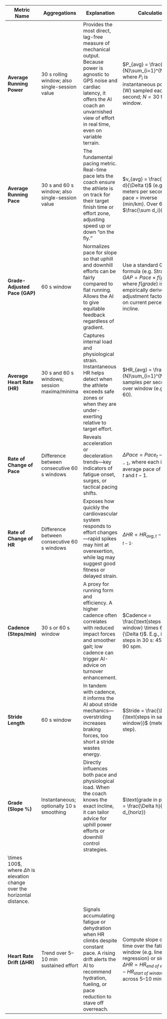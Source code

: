 | **Metric Name**                  | **Aggregations**                               | **Explanation**                                                                                                                                                                                                           | **Calculation**                                                                                                                                                          |
| -------------------------------- | ---------------------------------------------- | ------------------------------------------------------------------------------------------------------------------------------------------------------------------------------------------------------------------------- | ------------------------------------------------------------------------------------------------------------------------------------------------------------------------ |
| **Average Running Power**        | 30 s rolling window; also single-session value | Provides the most direct, lag-free measure of mechanical output. Because power is agnostic to GPS noise and cardiac latency, it offers the AI coach an unvarnished view of effort in real time, even on variable terrain. | $P_{avg} = \frac{1}{N}\sum_{i=1}^{N}P_i$, where $P_i$ is instantaneous power (W) sampled each second; $N=30$ for 30 s window.                                            |
| **Average Running Pace**         | 30 s and 60 s window; also single-session value       | The fundamental pacing metric. Real-time pace lets the coach ensure the athlete is on track for their target finish time or effort zone, adjusting speed up or down “on the fly.”                                         | $v_{avg} = \frac{\Delta d}{\Delta t}$ (e.g. meters per second); pace = inverse (min/km). Over 60 s: $\frac{\sum d_i}{60}$.                                               |
| **Grade-Adjusted Pace (GAP)**    | 60 s window                                    | Normalizes pace for slope so that uphill and downhill efforts can be fairly compared to flat running. Allows the AI to give equitable feedback regardless of gradient.                                                    | Use a standard GAP formula (e.g. Strava’s): $GAP = Pace \times f(grade)$, where $f(grade)$ is an empirically derived adjustment factor based on current percent incline. |
| **Average Heart Rate (HR)**      | 30 s and 60 s windows; session maxima/minima   | Captures internal load and physiological strain. Instantaneous HR helps detect when the athlete exceeds safe zones or when they are under-exerting relative to target effort.                                             | $HR_{avg} = \frac{1}{N}\sum_{i=1}^{N}HR_i$, samples per second over window (e.g. $N=60$).                                                                                |
| **Rate of Change of Pace**       | Difference between consecutive 60 s windows    | Reveals acceleration or deceleration trends—key indicators of fatigue onset, surges, or tactical pacing shifts.                                                                                                           | $\Delta Pace = Pace_{t} - Pace_{t-1}$, where each is the average pace of minute $t$ and $t-1$.                                                                           |
| **Rate of Change of HR**         | Difference between consecutive 60 s windows    | Exposes how quickly the cardiovascular system responds to effort changes—rapid spikes may hint at overexertion, while lag may suggest good fitness or delayed strain.                                                     | $\Delta HR = HR_{avg,t} - HR_{avg,t-1}$.                                                                                                                                 |
| **Cadence (Steps/min)**          | 30 s or 60 s window                            | A proxy for running form and efficiency. A higher cadence often correlates with reduced impact forces and smoother gait; low cadence can trigger AI-advice on turnover enhancement.                                       | $Cadence = \frac{\text{steps in window} \times 60}{\Delta t}$. E.g., if 45 steps in 30 s: $45 \times 2 = 90$ spm.                                                        |
| **Stride Length**                | 60 s window                                    | In tandem with cadence, it informs the AI about stride mechanics—overstriding increases braking forces, too short a stride wastes energy.                                                                                 | $Stride = \frac{\Delta d}{\text{steps in same window}}$ (meters per step).                                                                                               |
| **Grade (Slope %)**              | Instantaneous; optionally 10 s smoothing       | Directly influences both pace and physiological load. When the coach knows the exact incline, it can tailor advice for uphill power efforts or downhill control strategies.                                               | $\text{grade in percent} = \frac{\Delta h}{\Delta d_{horiz}}
 \times 100$, where $\Delta h$ is elevation change over the horizontal distance.                                      |
| **Heart Rate Drift (ΔHR)**       | Trend over 5–10 min sustained effort           | Signals accumulating fatigue or dehydration when HR climbs despite constant pace. A rising drift alerts the AI to recommend hydration, fueling, or pace reduction to stave off overreach.                                 | Compute slope of HR vs. time over the fatigue window (e.g. linear regression) or simply $\Delta HR = HR_{end\ of\ window} - HR_{start\ of\ window}$ across 5–10 min.     |

